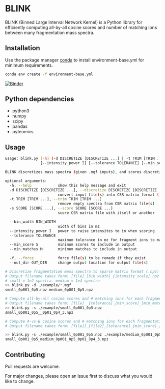 # BLINK

BLINK (Binned Large Interval Network Kernel) is a Python library for efficiently computing all-by-all cosine scores and number of matching ions between many fragmentation mass spectra.

## Installation

Use the package manager [conda](https://docs.conda.io/projects/conda/en/latest/user-guide/index.html) to install environment-base.yml for minimum requirements.

```bash
conda env create -f environment-base.yml
```

[![Binder](https://mybinder.org/badge_logo.svg)](https://mybinder.org/v2/gh/biorack/blink/HEAD)

## Python dependencies
- python3
- numpy
- scipy
- pandas
- pyteomics

## Usage

```bash
usage: blink.py [-h] (-d DISCRETIZE [DISCRETIZE ...] | -t TRIM [TRIM ...] | -s SCORE [SCORE ...]) [--bin_width BIN_WIDTH]
                [--intensity_power I] [--tolerance TOLERANCE] [--min_score S] [--min_matches M] [-f] [--out_dir OUT_DIR]

BLINK discretizes mass spectra (given .mgf inputs), and scores discretized spectra (given .npz inputs)

optional arguments:
  -h, --help            show this help message and exit
  -d DISCRETIZE [DISCRETIZE ...], --discretize DISCRETIZE [DISCRETIZE ...]
                        convert input file(s) into CSR matrix format (.npz)
  -t TRIM [TRIM ...], --trim TRIM [TRIM ...]
                        remove empty spectra from CSR matrix file(s)
  -s SCORE [SCORE ...], --score SCORE [SCORE ...]
                        score CSR matrix file with itself or another

  --bin_width BIN_WIDTH
                        width of bins in mz
  --intensity_power I   power to raise intensites to in when scoring
  --tolerance TOLERANCE
                        maximum tolerance in mz for fragment ions to match
  --min_score S         minimum scores to include in output
  --min_matches M       minimum matches to include in output

  -f, --force           force file(s) to be remade if they exist
  --out_dir OUT_DIR     change output location for output file(s)

# Discretize fragmentation mass spectra to sparse matrix format (.npz)
# Output filename takes form: [file]_[bin_width]_[intensity_scale].npz
# small = 1e2 spectra, medium = 1e4 spectra
>> blink.py -d ./example/*.mgf
small_0p001_0p5.npz medium_0p001_0p5.npz

# Compute all-by-all cosine scores and # matching ions for each fragmentation mass spectrum
# Output filename takes form: [file]__[tolerance]_[min_score]_[min_matches].npz
>> blink.py -s ./example/small_0p001_0p5.npz
small_0p001_0p5__0p01_0p4_3.npz

# Compute A-vs-B cosine scores and # matching ions for each fragmentation mass spectrum
# Output filename takes form: [file1]_[file2]_[tolerance]_[min_score]_[min_matches].npz

>> blink.py -s ./example/small_0p001_0p5.npz ./example/medium_0p001_0p5.npz
small_0p001_0p5_medium_0p001_0p5_0p01_0p4_3.npz
```

## Contributing
Pull requests are welcome.

For major changes, please open an issue first to discuss what you would like to change.
